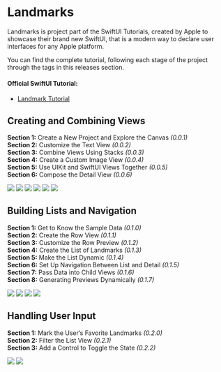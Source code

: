 # Landmarks

Landmarks is project part of the SwiftUI Tutorials, created by Apple to showcase their brand new SwiftUI, that is a modern way to declare user interfaces for any Apple platform. 

You can find the complete tutorial, following each stage of the project through the tags in this releases section.

#### Official SwiftUI Tutorial: 
- [Landmark Tutorial](https://developer.apple.com/tutorials/swiftui)

## Creating and Combining Views

**Section 1:** Create a New Project and Explore the Canvas *(0.0.1)*<br>
**Section 2:** Customize the Text View *(0.0.2)*<br>
**Section 3:** Combine Views Using Stacks *(0.0.3)*<br>
**Section 4:** Create a Custom Image View *(0.0.4)*<br>
**Section 5:** Use UIKit and SwiftUI Views Together *(0.0.5)*<br>
**Section 6:** Compose the Detail View *(0.0.6)*<br>

![](Documentation/images/T01-S01-IMG01.png)
![](Documentation/images/T01-S02-IMG01.png)
![](Documentation/images/T01-S03-IMG01.png)
![](Documentation/images/T01-S04-IMG01.png)
![](Documentation/images/T01-S05-IMG01.png)
![](Documentation/images/T01-S06-IMG01.png)

## Building Lists and Navigation

**Section 1:** Get to Know the Sample Data *(0.1.0)*<br>
**Section 2:** Create the Row View *(0.1.1)*<br>
**Section 3:** Customize the Row Preview *(0.1.2)*<br>
**Section 4:** Create the List of Landmarks *(0.1.3)*<br>
**Section 5:** Make the List Dynamic *(0.1.4)*<br>
**Section 6:** Set Up Navigation Between List and Detail *(0.1.5)*<br>
**Section 7:** Pass Data into Child Views *(0.1.6)*<br>
**Section 8:** Generating Previews Dynamically *(0.1.7)*<br>

![](Documentation/images/T02-S02-IMG01.png)
![](Documentation/images/T02-S04-IMG01.png)
![](Documentation/images/T02-S05-IMG01.png)
![](Documentation/images/T02-S06-IMG01.png)

## Handling User Input

**Section 1:** Mark the User’s Favorite Landmarks *(0.2.0)*<br>
**Section 2:** Filter the List View *(0.2.1)*<br>
**Section 3:** Add a Control to Toggle the State *(0.2.2)*<br>

![](Documentation/images/T03-S01-IMG01.png)
![](Documentation/images/T03-S03-IMG01.png)

